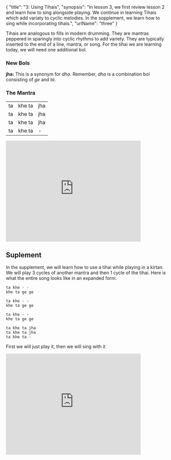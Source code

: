 <data>
{
    "title": "3: Using Tihais",
    "synopsis": "In lesson 3, we first review lesson 2 and learn how to sing alongside playing. We continue in learning Tihais which add variaty to cyclic melodies. In the sopplement, we learn how to sing while incorporating tihais.",
    "urlName": "three"
}
</data>

Tihais are analogous to fills in modern drumming. They are mantras peppered in sparingly into cyclic rhythms to add variety. They are typically inserted to the end of a line, mantra, or song. For the tihai we are learning today, we will need one additional bol. 

### New Bols

**jha:**
This is a synonym for *dha*. Remember, *dha* is a combination bol consisting of *ge* and *ta*.


### The Mantra

<table>
    <tr>
        <td>ta</td> 
        <td>khe ta</td> 
        <td>jha</td> 
    </tr>
    <tr>
        <td>ta</td> 
        <td>khe ta</td> 
        <td>jha</td> 
    </tr>
    <tr>
        <td>ta</td> 
        <td>khe ta</td> 
        <td>jha</td> 
    </tr>
    <tr>
        <td>ta</td> 
        <td>khe ta</td> 
        <td>-</td> 
    </tr>
</table>


<iframe width="420" height="315" src="http://www.youtube.com/embed/tJHSak0LCV8" frameborder="0" allowfullscreen></iframe>



## Suplement

In the supplement, we will learn how to use a tihai while playing in a kirtan. We will play 3 cycles of another mantra and then 1 cycle of the tihai. Here is what the entire song looks like in an expanded form:

    ta khe - -
    khe ta ge ge

    ta khe - -
    khe ta ge ge

    ta khe - -
    khe ta ge ge

    ta khe ta jha
    ta khe ta jha
    ta khe ta -

First we will just play it, then we will sing with it

<iframe width="420" height="315" src="http://www.youtube.com/embed/mpGTI1Ps49o" frameborder="0" allowfullscreen></iframe>

